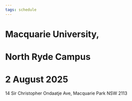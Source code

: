 ```yaml
---
tags: schedule
---
```


# Macquarie University,
# North Ryde Campus

# 2 August 2025

14 Sir Christopher Ondaatje Ave, Macquarie Park NSW 2113
